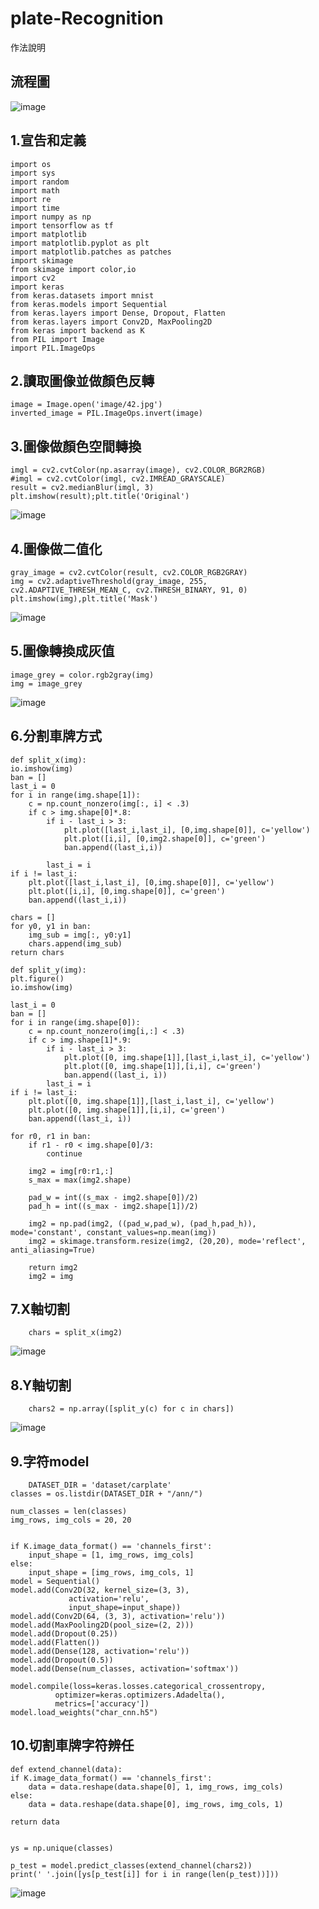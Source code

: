 # plate-Recognition
作法說明
## 流程圖
![image](https://github.com/107368009jungchengtsai/The-Simpsons-Characters-Recognition-Challenge/blob/master/%E6%B5%81%E7%A8%8B%E5%9C%96.jpg)
## 1.宣告和定義

    import os
    import sys
    import random
    import math
    import re
    import time
    import numpy as np
    import tensorflow as tf
    import matplotlib
    import matplotlib.pyplot as plt
    import matplotlib.patches as patches
    import skimage
    from skimage import color,io
    import cv2
    import keras
    from keras.datasets import mnist
    from keras.models import Sequential
    from keras.layers import Dense, Dropout, Flatten
    from keras.layers import Conv2D, MaxPooling2D
    from keras import backend as K
    from PIL import Image
    import PIL.ImageOps  
## 2.讀取圖像並做顏色反轉
    image = Image.open('image/42.jpg')
    inverted_image = PIL.ImageOps.invert(image)

## 3.圖像做顏色空間轉換
    imgl = cv2.cvtColor(np.asarray(image), cv2.COLOR_BGR2RGB) 
    #imgl = cv2.cvtColor(imgl, cv2.IMREAD_GRAYSCALE)
    result = cv2.medianBlur(imgl, 3)
    plt.imshow(result);plt.title('Original')
![image](https://github.com/107368009jungchengtsai/plate-Recognition/blob/master/1.PNG)
## 4.圖像做二值化
    gray_image = cv2.cvtColor(result, cv2.COLOR_RGB2GRAY)
    img = cv2.adaptiveThreshold(gray_image, 255, cv2.ADAPTIVE_THRESH_MEAN_C, cv2.THRESH_BINARY, 91, 0)
    plt.imshow(img),plt.title('Mask')
![image](https://github.com/107368009jungchengtsai/plate-Recognition/blob/master/2.PNG)
## 5.圖像轉換成灰值
    image_grey = color.rgb2gray(img)
    img = image_grey
![image](https://github.com/107368009jungchengtsai/plate-Recognition/blob/master/4.PNG)
## 6.分割車牌方式
    def split_x(img):
    io.imshow(img)
    ban = []
    last_i = 0
    for i in range(img.shape[1]):
        c = np.count_nonzero(img[:, i] < .3)
        if c > img.shape[0]*.8:
            if i - last_i > 3:
                plt.plot([last_i,last_i], [0,img.shape[0]], c='yellow')
                plt.plot([i,i], [0,img2.shape[0]], c='green')
                ban.append((last_i,i))

            last_i = i
    if i != last_i:
        plt.plot([last_i,last_i], [0,img.shape[0]], c='yellow')
        plt.plot([i,i], [0,img.shape[0]], c='green')
        ban.append((last_i,i))

    chars = []
    for y0, y1 in ban:
        img_sub = img[:, y0:y1]
        chars.append(img_sub)
    return chars

    def split_y(img):
    plt.figure()
    io.imshow(img)
    
    last_i = 0
    ban = []
    for i in range(img.shape[0]):
        c = np.count_nonzero(img[i,:] < .3)
        if c > img.shape[1]*.9:
            if i - last_i > 3:
                plt.plot([0, img.shape[1]],[last_i,last_i], c='yellow')
                plt.plot([0, img.shape[1]],[i,i], c='green')
                ban.append((last_i, i))
            last_i = i
    if i != last_i:
        plt.plot([0, img.shape[1]],[last_i,last_i], c='yellow')
        plt.plot([0, img.shape[1]],[i,i], c='green')
        ban.append((last_i, i))
    
    for r0, r1 in ban:
        if r1 - r0 < img.shape[0]/3:
            continue

        img2 = img[r0:r1,:]
        s_max = max(img2.shape)

        pad_w = int((s_max - img2.shape[0])/2)
        pad_h = int((s_max - img2.shape[1])/2)

        img2 = np.pad(img2, ((pad_w,pad_w), (pad_h,pad_h)), mode='constant', constant_values=np.mean(img))
        img2 = skimage.transform.resize(img2, (20,20), mode='reflect', anti_aliasing=True)
        
        return img2
        img2 = img
  ## 7.X軸切割
        chars = split_x(img2)
  ![image](https://github.com/107368009jungchengtsai/plate-Recognition/blob/master/x.PNG)
  ## 8.Y軸切割
        chars2 = np.array([split_y(c) for c in chars])
  ![image](https://github.com/107368009jungchengtsai/plate-Recognition/blob/master/y.png)
  ## 9.字符model
        DATASET_DIR = 'dataset/carplate'
    classes = os.listdir(DATASET_DIR + "/ann/")

    num_classes = len(classes)
    img_rows, img_cols = 20, 20


    if K.image_data_format() == 'channels_first':
        input_shape = [1, img_rows, img_cols]
    else:
        input_shape = [img_rows, img_cols, 1]
    model = Sequential()
    model.add(Conv2D(32, kernel_size=(3, 3),
                 activation='relu',
                 input_shape=input_shape))
    model.add(Conv2D(64, (3, 3), activation='relu'))
    model.add(MaxPooling2D(pool_size=(2, 2)))
    model.add(Dropout(0.25))
    model.add(Flatten())
    model.add(Dense(128, activation='relu'))
    model.add(Dropout(0.5))
    model.add(Dense(num_classes, activation='softmax'))

    model.compile(loss=keras.losses.categorical_crossentropy,
              optimizer=keras.optimizers.Adadelta(),
              metrics=['accuracy'])
    model.load_weights("char_cnn.h5")
 ## 10.切割車牌字符辨任
    def extend_channel(data):
    if K.image_data_format() == 'channels_first':
        data = data.reshape(data.shape[0], 1, img_rows, img_cols)
    else:
        data = data.reshape(data.shape[0], img_rows, img_cols, 1)
        
    return data


    ys = np.unique(classes)

    p_test = model.predict_classes(extend_channel(chars2))
    print(' '.join([ys[p_test[i]] for i in range(len(p_test))]))
![image](https://github.com/107368009jungchengtsai/plate-Recognition/blob/master/13.PNG)
    
